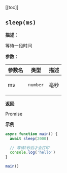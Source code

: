 [[toc]]

## `sleep(ms)` 


**描述**：<p>等待一段时间</p>

**参数**：


| 参数名 | 类型 | 描述 |
| --- | --- | --- |
| ms | <code>number</code> | <p>毫秒</p> |

**返回**: <p>Promise</p>

**示例**

```typescript
async function main() {
  await sleep(2000)

  // 等待2秒后才会打印
  console.log('hello')
}

main()
```
